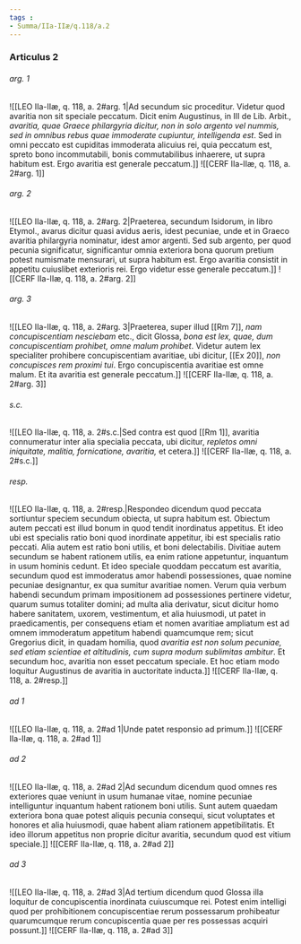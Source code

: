 ```yaml
---
tags : 
- Summa/IIa-IIæ/q.118/a.2
---
```


### Articulus 2

###### arg. 1
![[LEO IIa-IIæ, q. 118, a. 2#arg. 1|Ad secundum sic proceditur. Videtur quod avaritia non sit speciale peccatum. Dicit enim Augustinus, in III de Lib. Arbit., *avaritia, quae Graece philargyria dicitur, non in solo argento vel nummis, sed in omnibus rebus quae immoderate cupiuntur, intelligenda est*. Sed in omni peccato est cupiditas immoderata alicuius rei, quia peccatum est, spreto bono incommutabili, bonis commutabilibus inhaerere, ut supra habitum est. Ergo avaritia est generale peccatum.]]
![[CERF IIa-IIæ, q. 118, a. 2#arg. 1]]

###### arg. 2
![[LEO IIa-IIæ, q. 118, a. 2#arg. 2|Praeterea, secundum Isidorum, in libro Etymol., avarus dicitur quasi avidus aeris, idest pecuniae, unde et in Graeco avaritia philargyria nominatur, idest amor argenti. Sed sub argento, per quod pecunia significatur, significantur omnia exteriora bona quorum pretium potest numismate mensurari, ut supra habitum est. Ergo avaritia consistit in appetitu cuiuslibet exterioris rei. Ergo videtur esse generale peccatum.]]
![[CERF IIa-IIæ, q. 118, a. 2#arg. 2]]

###### arg. 3
![[LEO IIa-IIæ, q. 118, a. 2#arg. 3|Praeterea, super illud [[Rm 7]], *nam concupiscentiam nesciebam* etc., dicit Glossa, *bona est lex, quae, dum concupiscentiam prohibet, omne malum prohibet*. Videtur autem lex specialiter prohibere concupiscentiam avaritiae, ubi dicitur, [[Ex 20]], *non concupisces rem proximi tui*. Ergo concupiscentia avaritiae est omne malum. Et ita avaritia est generale peccatum.]]
![[CERF IIa-IIæ, q. 118, a. 2#arg. 3]]

###### s.c.
![[LEO IIa-IIæ, q. 118, a. 2#s.c.|Sed contra est quod [[Rm 1]], avaritia connumeratur inter alia specialia peccata, ubi dicitur, *repletos omni iniquitate, malitia, fornicatione, avaritia,* et cetera.]]
![[CERF IIa-IIæ, q. 118, a. 2#s.c.]]

###### resp.
![[LEO IIa-IIæ, q. 118, a. 2#resp.|Respondeo dicendum quod peccata sortiuntur speciem secundum obiecta, ut supra habitum est. Obiectum autem peccati est illud bonum in quod tendit inordinatus appetitus. Et ideo ubi est specialis ratio boni quod inordinate appetitur, ibi est specialis ratio peccati. Alia autem est ratio boni utilis, et boni delectabilis. Divitiae autem secundum se habent rationem utilis, ea enim ratione appetuntur, inquantum in usum hominis cedunt. Et ideo speciale quoddam peccatum est avaritia, secundum quod est immoderatus amor habendi possessiones, quae nomine pecuniae designantur, ex qua sumitur avaritiae nomen. Verum quia verbum habendi secundum primam impositionem ad possessiones pertinere videtur, quarum sumus totaliter domini; ad multa alia derivatur, sicut dicitur homo habere sanitatem, uxorem, vestimentum, et alia huiusmodi, ut patet in praedicamentis, per consequens etiam et nomen avaritiae ampliatum est ad omnem immoderatum appetitum habendi quamcumque rem; sicut Gregorius dicit, in quadam homilia, quod *avaritia est non solum pecuniae, sed etiam scientiae et altitudinis, cum supra modum sublimitas ambitur*. Et secundum hoc, avaritia non esset peccatum speciale. Et hoc etiam modo loquitur Augustinus de avaritia in auctoritate inducta.]]
![[CERF IIa-IIæ, q. 118, a. 2#resp.]]

###### ad 1
![[LEO IIa-IIæ, q. 118, a. 2#ad 1|Unde patet responsio ad primum.]]
![[CERF IIa-IIæ, q. 118, a. 2#ad 1]]

###### ad 2
![[LEO IIa-IIæ, q. 118, a. 2#ad 2|Ad secundum dicendum quod omnes res exteriores quae veniunt in usum humanae vitae, nomine pecuniae intelliguntur inquantum habent rationem boni utilis. Sunt autem quaedam exteriora bona quae potest aliquis pecunia consequi, sicut voluptates et honores et alia huiusmodi, quae habent aliam rationem appetibilitatis. Et ideo illorum appetitus non proprie dicitur avaritia, secundum quod est vitium speciale.]]
![[CERF IIa-IIæ, q. 118, a. 2#ad 2]]

###### ad 3
![[LEO IIa-IIæ, q. 118, a. 2#ad 3|Ad tertium dicendum quod Glossa illa loquitur de concupiscentia inordinata cuiuscumque rei. Potest enim intelligi quod per prohibitionem concupiscentiae rerum possessarum prohibeatur quarumcumque rerum concupiscentia quae per res possessas acquiri possunt.]]
![[CERF IIa-IIæ, q. 118, a. 2#ad 3]]


